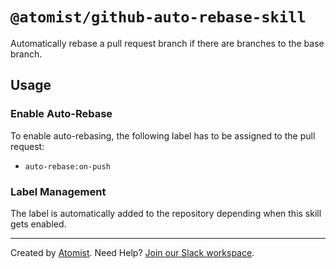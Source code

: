 # `@atomist/github-auto-rebase-skill`

Automatically rebase a pull request branch if there are branches to the base branch.

## Usage

### Enable Auto-Rebase

To enable auto-rebasing, the following label has to be assigned to the pull request:

 * `auto-rebase:on-push`

### Label Management

The label is automatically added to the repository depending when this skill gets enabled.

---

Created by [Atomist][atomist].
Need Help?  [Join our Slack workspace][slack].

[atomist]: https://atomist.com/ (Atomist - How Teams Deliver Software)
[slack]: https://join.atomist.com/ (Atomist Community Slack)
 
